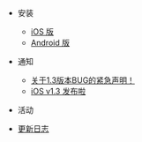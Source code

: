- 安装
  - [iOS 版](quickstart.md)
  - [Android 版](more-pages.md)

- 通知
  - [关于1.3版本BUG的紧急声明！](notifications/2017-06-12.md)
  - [iOS v1.3 发布啦](notifications/2017-06-12.md)

- 活动

- [更新日志](changelog.md)
